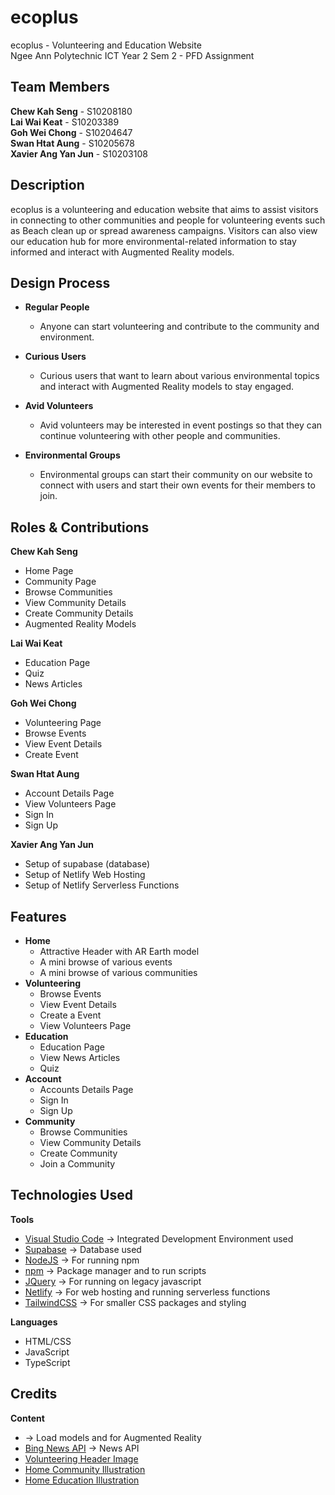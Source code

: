 # ecoplus
ecoplus - Volunteering and Education Website <br>
Ngee Ann Polytechnic ICT Year 2 Sem 2 - PFD Assignment

## Team Members ##
**Chew Kah Seng** - S10208180 <br>
**Lai Wai Keat** - S10203389 <br>
**Goh Wei Chong** - S10204647 <br>
**Swan Htat Aung** - S10205678 <br>
**Xavier Ang Yan Jun** - S10203108 <br>

## Description ##
ecoplus is a volunteering and education website that aims to assist visitors in connecting to other communities and people for volunteering events such as Beach clean up or spread awareness campaigns. Visitors can also view our education hub for more environmental-related information to stay informed and interact with Augmented Reality models.

## Design Process ##
* **Regular People**
    * Anyone can start volunteering and contribute to the community and environment.

* **Curious Users**
    * Curious users that want to learn about various environmental topics and interact with Augmented Reality models to stay engaged.

* **Avid Volunteers**
    * Avid volunteers may be interested in event postings so that they can continue volunteering with other people and communities.

* **Environmental Groups**
    * Environmental groups can start their community on our website to connect with users and start their own events for their members to join.

## Roles & Contributions ##
**Chew Kah Seng**
* Home Page
* Community Page
* Browse Communities
* View Community Details
* Create Community Details
* Augmented Reality Models

**Lai Wai Keat**
* Education Page
* Quiz
* News Articles

**Goh Wei Chong**
* Volunteering Page
* Browse Events
* View Event Details
* Create Event

**Swan Htat Aung**
* Account Details Page
* View Volunteers Page
* Sign In
* Sign Up

**Xavier Ang Yan Jun**
* Setup of supabase (database)
* Setup of Netlify Web Hosting
* Setup of Netlify Serverless Functions

## Features ##
* **Home**
    * Attractive Header with AR Earth model
    * A mini browse of various events
    * A mini browse of various communities
* **Volunteering**
  * Browse Events
  * View Event Details
  * Create a Event
  * View Volunteers Page
* **Education**
  * Education Page
  * View News Articles
  * Quiz
* **Account**
  * Accounts Details Page
  * Sign In
  * Sign Up
* **Community**
  * Browse Communities
  * View Community Details
  * Create Community
  * Join a Community
## Technologies Used ##
**Tools**
* [Visual Studio Code](https://code.visualstudio.com/) → Integrated Development Environment used
* [Supabase](https://supabase.io/) → Database used
* [NodeJS](https://nodejs.org/en/) → For running npm
* [npm](https://www.npmjs.com/) → Package manager and to run scripts
* [JQuery](https://jquery.com/) → For running on legacy javascript
* [Netlify](https://www.netlify.com/) → For web hosting and running serverless functions
* [TailwindCSS](https://tailwindcss.com/) → For smaller CSS packages and styling

**Languages**
* HTML/CSS
* JavaScript
* TypeScript

## Credits ##
**Content**
* [<model-viewer>](https://modelviewer.dev/) → Load models and for Augmented Reality
* [Bing News API](https://rapidapi.com/microsoft-azure-org-microsoft-cognitive-services/api/bing-news-search1) → News API
* [Volunteering Header Image](https://www.freepik.com/premium-photo/group-diversity-people-volunteen-arm-around_3082724.htm#page=1&query=volunteer&position=16&from_view=search)
* [Home Community Illustration](https://www.freepik.com/free-vector/save-planet-recycling-concept_7712300.htm)
* [Home Education Illustration](https://storyset.com/illustration/ice-melting/bro)
